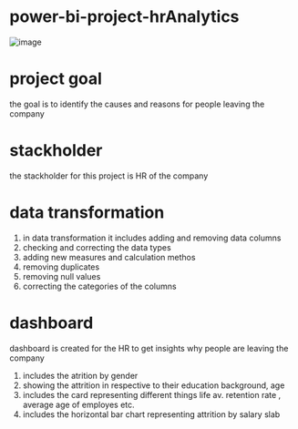 # power-bi-project-hrAnalytics
![image](https://github.com/SahilRao007/power-bi-project-hrAnalytics/assets/110445692/0fe0eebd-8a68-476d-87be-d8489aa1e728)
# project goal 
the goal is to identify the causes and reasons for people leaving the company 
# stackholder 
the stackholder for this project is HR of the company 
# data transformation 
1. in data transformation it includes adding and removing data columns
2. checking and correcting the data types
3. adding new measures and calculation methos
4. removing duplicates
5. removing null values
6. correcting the categories of the columns
# dashboard 
dashboard is created for the HR to get insights why people are leaving the company 
1. includes the atrition by gender
2. showing the attrition in respective to their education background, age
3. includes the card representing different things life av. retention rate , average age of employes etc.
4. includes the horizontal bar chart representing attrition by salary slab
